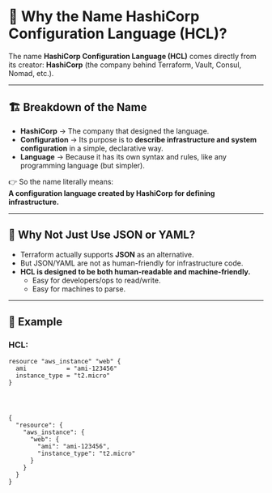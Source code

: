 # 📝 Why the Name **HashiCorp Configuration Language (HCL)?**

The name **HashiCorp Configuration Language (HCL)** comes directly from its creator: **HashiCorp** (the company behind Terraform, Vault, Consul, Nomad, etc.).

---

## 🏗 Breakdown of the Name
- **HashiCorp** → The company that designed the language.  
- **Configuration** → Its purpose is to **describe infrastructure and system configuration** in a simple, declarative way.  
- **Language** → Because it has its own syntax and rules, like any programming language (but simpler).  

👉 So the name literally means:  
**A configuration language created by HashiCorp for defining infrastructure.**

---

## 🔑 Why Not Just Use JSON or YAML?
- Terraform actually supports **JSON** as an alternative.  
- But JSON/YAML are not as human-friendly for infrastructure code.  
- **HCL is designed to be both human-readable and machine-friendly.**
  - Easy for developers/ops to read/write.  
  - Easy for machines to parse.  

---

## 📌 Example  

### HCL:
```hcl
resource "aws_instance" "web" {
  ami           = "ami-123456"
  instance_type = "t2.micro"
}




{
  "resource": {
    "aws_instance": {
      "web": {
        "ami": "ami-123456",
        "instance_type": "t2.micro"
      }
    }
  }
}
